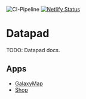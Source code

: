![CI-Pipeline](https://github.com/Jsmithrud37/StarWarsDnD/workflows/CI-Pipeline/badge.svg)
[![Netlify Status](https://api.netlify.com/api/v1/badges/4d8bf8f9-6c10-4ec5-9893-ed4517b89552/deploy-status)](https://app.netlify.com/sites/swlotf-datapad/deploys)

# Datapad

TODO: Datapad docs.

## Apps

-   [GalaxyMap](./src/apps/GalaxyMap/README.md)
-   [Shop](./src/apps/Shop/README.md)
